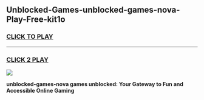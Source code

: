 
## Unblocked-Games-unblocked-games-nova-Play-Free-kit1o
<h3>
<a href="https://premium76.site?title=unblocked-games-nova&ref=10A">CLICK TO PLAY</a></h3>
<hr>

<h3>
<a href="https://premium76.site?title=unblocked-games-nova&ref=10A">CLICK 2 PLAY</a>
  
</h3>

<a href="https://premium76.site?title=unblocked-games-nova&ref=10A"><img src="https://clearcache.store/games.png"></a>


**unblocked-games-nova games unblocked: Your Gateway to Fun and Accessible Online Gaming**
